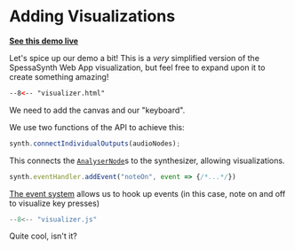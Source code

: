 # Adding Visualizations

**[See this demo live](https://spessasus.github.io/spessasynth_lib/examples/visualizer.html)**

Let's spice up our demo a bit!
This is a _very_ simplified version of the SpessaSynth Web App visualization,
but feel free to expand upon it to create something amazing!


```html title='visualizer.html'
--8<-- "visualizer.html"
```

We need to add the canvas and our "keyboard".

We use two functions of the API to achieve this:

```js
synth.connectIndividualOutputs(audioNodes);
```
This connects the [`AnalyserNode`](https://developer.mozilla.org/en-US/Web/API/AnalyserNode)s to the synthesizer,
allowing visualizations.

```js
synth.eventHandler.addEvent("noteOn", event => {/*...*/})
```

[The event system](../synthesizer/synth-event-handler.md) allows us to hook up events 
(in this case, note on and off to visualize key presses)


```js title='visualizer.js'
--8<-- "visualizer.js"
```
Quite cool, isn't it?